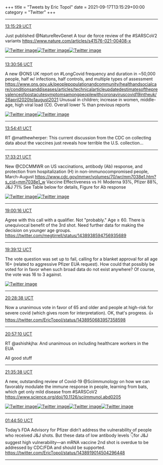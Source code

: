 +++
title = "Tweets by Eric Topol" 
date = 2021-09-17T13:15:29+00:00
category = "Twitter"
+++


---

<a href="https://twitter.com/erictopol/status/1438854121864400902" target="_blank" rel="noreferer">13:15:29 UCT</a>

Just published @NatureRevGenet 
A tour de force review of the #SARSCoV2 variants 
https://www.nature.com/articles/s41576-021-00408-x 

<a href="E_fV2TNVIAIKiAc.jpg"  ><img src="E_fV2TNVIAIKiAc.jpg" alt="Twitter image" ></img></a><a href="E_fWGH7VkAMmAyG.jpg"  ><img src="E_fWGH7VkAMmAyG.jpg" alt="Twitter image" ></img></a><a href="E_fWJxfVIAI3RNY.jpg"  ><img src="E_fWJxfVIAI3RNY.jpg" alt="Twitter image" ></img></a>

---

<a href="https://twitter.com/erictopol/status/1438858008059023366" target="_blank" rel="noreferer">13:30:56 UCT</a>

A new @ONS UK report on #LongCovid frequency and duration in ~50,000 people, half w/ infections, half controls, and multiple types of assessment
https://www.ons.gov.uk/peoplepopulationandcommunity/healthandsocialcare/conditionsanddiseases/articles/technicalarticleupdatedestimatesoftheprevalenceofpostacutesymptomsamongpeoplewithcoronaviruscovid19intheuk/26april2020to1august2021
Unusual in children; increase in women, middle-age, high viral load (Ct). Overall lower % than previous reports 

<a href="E_fY5h2UcAIZpF9.png"  ><img src="E_fY5h2UcAIZpF9.png" alt="Twitter image" ></img></a><a href="E_fZOvfVUAQhpdA.png"  ><img src="E_fZOvfVUAQhpdA.png" alt="Twitter image" ></img></a>

---

<a href="https://twitter.com/erictopol/status/1438863985810415620" target="_blank" rel="noreferer">13:54:41 UCT</a>

RT @matthewherper: This current discussion from the CDC on collecting data about the vaccines just reveals how terrible the U.S. collection…



---

<a href="https://twitter.com/erictopol/status/1438919014504296448" target="_blank" rel="noreferer">17:33:21 UCT</a>

New @CDCMMWR on US vaccinations, antibody (Ab) response, and protection from hospitalization (H)  in non-immunocompromised people, March-August https://www.cdc.gov/mmwr/volumes/70/wr/mm7038e1.htm?s_cid=mm7038e1_w
Vaccine Effectiveness vs H:
Moderna 93%, Pfizer 88%, J&amp;J 71%
See Table below for details, Figure for Ab response 

<a href="E_gQtvjUYAIVYgC.jpg"  ><img src="E_gQtvjUYAIVYgC.jpg" alt="Twitter image" ></img></a><a href="E_gRBBwVgAAVL4r.jpg"  ><img src="E_gRBBwVgAAVL4r.jpg" alt="Twitter image" ></img></a>

---

<a href="https://twitter.com/erictopol/status/1438940885861896193" target="_blank" rel="noreferer">19:00:16 UCT</a>

Agree with this call with a qualifier. 
Not "probably."
Age ≥ 60. There is unequivocal benefit of the 3rd shot. 
Need further data for making the decision on younger age groups. https://twitter.com/megtirrell/status/1438938594756935689



---

<a href="https://twitter.com/erictopol/status/1438950683957358598" target="_blank" rel="noreferer">19:39:12 UCT</a>

The vote question was set up to fail, calling for a blanket approval for all age 16+ (related to aggressive Pfizer EUA request). How could that possibly be voted for in favor when such broad data do not exist anywhere?
Of course, the vote was 16 to 3 against. 

<a href="E_gtJ9-WQAoc1K2.jpg"  ><img src="E_gtJ9-WQAoc1K2.jpg" alt="Twitter image" ></img></a>

---

<a href="https://twitter.com/erictopol/status/1438963127911993345" target="_blank" rel="noreferer">20:28:38 UCT</a>

Now a unanimous vote in favor of 65 and older and people at high-risk for severe covid (which gives room for interpretation).  OK, that's progress. 👍 https://twitter.com/EricTopol/status/1438950683957358598



---

<a href="https://twitter.com/erictopol/status/1438970304785629188" target="_blank" rel="noreferer">20:57:10 UCT</a>

RT @ashishkjha: And unanimous on including healthcare workers in the EUA

All good stuff



---

<a href="https://twitter.com/erictopol/status/1438979986333995009" target="_blank" rel="noreferer">21:35:38 UCT</a>

A new, outstanding review of Covid-19 @Sciimmunology on how we can favorably modulate the immune response in people, learning from bats, which get only mild disease from #SARSCoV2 https://www.science.org/doi/10.1126/sciimmunol.abd0205 

<a href="E_hIU5cVcAAKJIV.jpg"  ><img src="E_hIU5cVcAAKJIV.jpg" alt="Twitter image" ></img></a><a href="E_hIHgXVgAMpdy_.jpg"  ><img src="E_hIHgXVgAMpdy_.jpg" alt="Twitter image" ></img></a><a href="E_hIKPiVcAUanwj.jpg"  ><img src="E_hIKPiVcAUanwj.jpg" alt="Twitter image" ></img></a><a href="E_hIMoPVgAAu-e1.jpg"  ><img src="E_hIMoPVgAAu-e1.jpg" alt="Twitter image" ></img></a>

---

<a href="https://twitter.com/erictopol/status/1439042701995888641" target="_blank" rel="noreferer">01:44:50 UCT</a>

Today’s FDA Advisory for Pfizer didn’t address the vulnerability of people who received J&amp;J shots. But these data of low antibody levels 👇for J&amp;J suggest high vulnerability—an mRNA vaccine 2nd shot is overdue to be addressed by CDC/FDA and should be supported. https://twitter.com/EricTopol/status/1438919014504296448



---